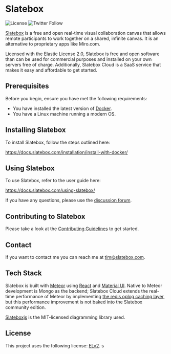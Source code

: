 # Slatebox

![License](https://img.shields.io/badge/license-ELv2-green)
![Twitter Follow](https://img.shields.io/twitter/follow/slatebox?style=social)

[Slatebox](https://slatebox.com) is a free and open real-time visual collaboration canvas that allows remote participants to work together on a shared, infinite canvas. It is an alternative to proprietary apps like Miro.com.

Licensed with the Elastic License 2.0, Slatebox is free and open software than can be used for commercial purposes and installed on your own servers free of charge. Additionally, Slatebox Cloud is a SaaS service that makes it easy and affordable to get started.

## Prerequisites

Before you begin, ensure you have met the following requirements:

- You have installed the latest version of [Docker](https://docs.docker.com/engine/install/).
- You have a Linux machine running a modern OS.

## Installing Slatebox

To install Slatebox, follow the steps outlined here:

https://docs.slatebox.com/installation/install-with-docker/

## Using Slatebox

To use Slatebox, refer to the user guide here:

https://docs.slatebox.com/using-slatebox/

If you have any questions, please use the [discussion forum](https://community.slatebox.com).

## Contributing to Slatebox

Please take a look at the [Contributing Guidelines](CONTRIBUTING.md) to get started.

## Contact

If you want to contact me you can reach me at tim@slatebox.com.

## Tech Stack

Slatebox is built with [Meteor](https://meteor.com) using [React](https://reactjs.org/) and [Material UI](https://mui.com/). Native to Meteor development is Mongo as the backend; Slatebox Cloud extends the real-time performance of Meteor by implementing [the redis oplog caching layer](https://github.com/cult-of-coders/redis-oplog), but this performance improvement is not baked into the Slatebox community edition.

[Slateboxjs](https://github.com/slatebox/slateboxjs) is the MIT-licensed diagramming library used.

## License

This project uses the following license: [ELv2](https://www.elastic.co/licensing/elastic-license).
s
